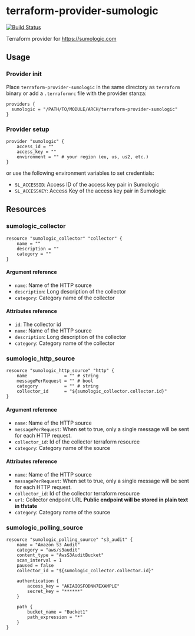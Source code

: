 # terraform-provider-sumologic
[![Build Status](https://travis-ci.org/erikvanbrakel/terraform-provider-sumologic.svg?branch=master)](https://travis-ci.org/erikvanbrakel/terraform-provider-sumologic)

Terraform provider for https://sumologic.com

## Usage

### Provider init

Place `terraform-provider-sumologic` in the same directory as `terraform` binary or add a `.terraformrc` file with the provider stanza:

```
providers {
  sumologic = "/PATH/TO/MODULE/ARCH/terraform-provider-sumologic"
}
```

### Provider setup

```
provider "sumologic" {
    access_id = ""
    access_key = ""
    environment = "" # your region (eu, us, us2, etc.)
}
```

or use the following environment variables to set credentials:

- `SL_ACCESSID`: Access ID of the access key pair in Sumologic
- `SL_ACCESSKEY`: Access Key of the access key pair in Sumologic

## Resources

### sumologic\_collector

```
resource "sumologic_collector" "collector" {
    name = ""
    description = ""
    category = ""
}
```

#### Argument reference

- `name`: Name of the HTTP source
- `description`: Long description of the collector
- `category`: Category name of the collector

#### Attributes reference

- `id`: The collector id
- `name`: Name of the HTTP source
- `description`: Long description of the collector
- `category`: Category name of the collector

### sumologic\_http\_source

```
resource "sumologic_http_source" "http" {
    name              = "" # string
    messagePerRequest = "" # bool
    category          = "" # string
    collector_id      = "${sumologic_collector.collector.id}"
}
```

#### Argument reference

- `name`: Name of the HTTP source
- `messagePerRequest`: When set to true, only a single message will be sent for each HTTP request.
- `collector_id`: Id of the collector terraform resource
- `category`: Category name of the source

#### Attributes reference

- `name`: Name of the HTTP source
- `messagePerRequest`: When set to true, only a single message will be sent for each HTTP request.
- `collector_id`: Id of the collector terraform resource
- `url`: Collector endpoint URL **Public endpoint will be stored in plain text in tfstate**
- `category`: Category name of the source


### sumologic\_polling\_source

```
resource "sumologic_polling_source" "s3_audit" {
    name = "Amazon S3 Audit"
    category = "aws/s3audit"
    content_type = "AwsS3AuditBucket"
    scan_interval = 1
    paused = false
    collector_id = "${sumologic_collector.collector.id}"

    authentication {
        access_key = "AKIAIOSFODNN7EXAMPLE"
        secret_key = "******"
    }

    path {
        bucket_name = "Bucket1"
        path_expression = "*"
    }
}
```
